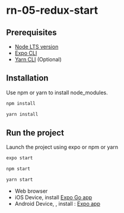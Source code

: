 # rn-05-redux-start

## Prerequisites
- [Node LTS version](https://nodejs.org/en/)
- [Expo CLI](https://docs.expo.dev/workflow/expo-cli/)
- [Yarn CLI](https://classic.yarnpkg.com/en/docs/install#mac-stable) (Optional)



## Installation

Use npm or yarn to install node_modules.

```bash
npm install
```
```bash
yarn install
```

## Run the project

Launch the project using expo or npm or yarn
```bash
expo start
```
```bash
npm start
```

```bash
yarn start
```

- Web browser
- iOS Device, install [Expo Go app](https://apps.apple.com/us/app/expo-go/id982107779)
- Android Device, , install : [Expo app](https://play.google.com/store/apps/details?id=host.exp.exponent&hl=fr&gl=US)
